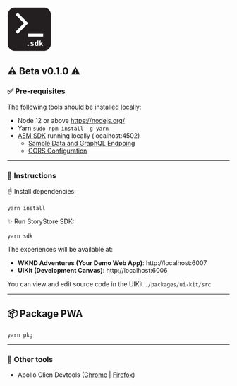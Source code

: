<img src="storystore-sdk.png" width="100" height="100" />

## ⚠️ Beta v0.1.0 ⚠️

### ✅ Pre-requisites

The following tools should be installed locally:

- Node 12 or above https://nodejs.org/
- Yarn `sudo npm install -g yarn`
- [AEM SDK](https://experienceleague.adobe.com/docs/experience-manager-learn/getting-started-with-aem-headless/graphql/multi-step/setup.html?lang=en#aem-sdk) running locally (localhost:4502)
  - [Sample Data and GraphQL Endpoing](https://experienceleague.adobe.com/docs/experience-manager-learn/getting-started-with-aem-headless/graphql/multi-step/setup.html?lang=en#wknd-site-content-endpoints)
  - [CORS Configuration](https://experienceleague.adobe.com/docs/experience-manager-learn/getting-started-with-aem-headless/graphql/multi-step/setup.html?lang=en#cors-config)

---

### 📜 Instructions

☝️ Install dependencies:

`yarn install`

✨ Run StoryStore SDK:

`yarn sdk`

The experiences will be available at:

- **WKND Adventures (Your Demo Web App)**: http://localhost:6007
- **UIKit (Development Canvas)**: http://localhost:6006

You can view and edit source code in the UIKit `./packages/ui-kit/src`

---

## 📦 Package PWA

`yarn pkg`

---

### 🔨 Other tools

- Apollo Clien Devtools ([Chrome](https://chrome.google.com/webstore/detail/apollo-client-devtools/jdkknkkbebbapilgoeccciglkfbmbnfm?utm_source=chrome-ntp-icon) | [Firefox](https://addons.mozilla.org/en-US/firefox/addon/apollo-developer-tools/))
